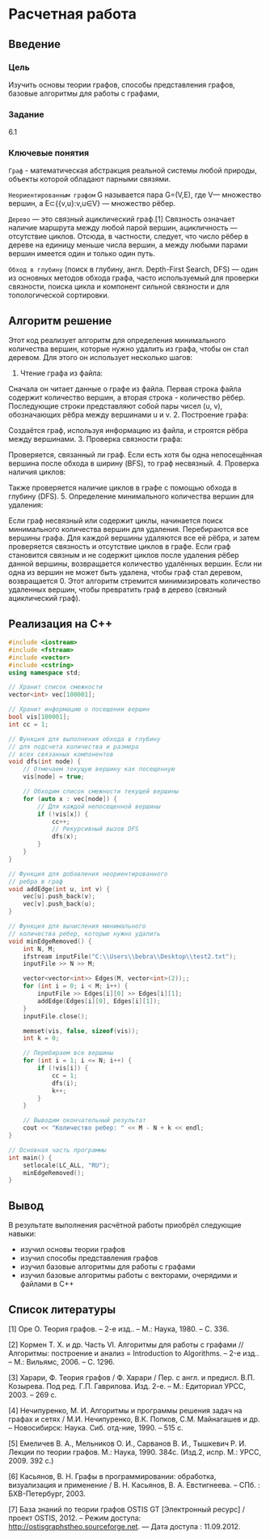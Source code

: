 # Расчетная работа 

## Введение

### Цель
Изучить основы теории графов, способы представления графов, базовые алгоритмы для работы с графами, 
### Задание
6.1 
### Ключевые понятия
`Граф` - математическая абстракция реальной системы любой природы, объекты которой обладают парными связями.

`Неориентированным графом`  G называется пара G=(V,E), где V— множество вершин, а E⊂{{v,u}:v,u∈V} — множество рёбер.

`Дерево` — это связный ациклический граф.[1] Связность означает наличие маршрута между любой парой вершин, ацикличность — отсутствие циклов. Отсюда, в частности, следует, что число рёбер в дереве на единицу меньше числа вершин, а между любыми парами вершин имеется один и только один путь.

`Обход в глубину` (поиск в глубину, англ. Depth-First Search, DFS) — один из основных методов обхода графа, часто используемый для проверки связности, поиска цикла и компонент сильной связности и для топологической сортировки.
## Алгоритм решение
Этот код реализует алгоритм для определения минимального количества вершин, которые нужно удалить из графа, чтобы он стал деревом. Для этого он использует несколько шагов:

1. Чтение графа из файла:

Сначала он читает данные о графе из файла. Первая строка файла содержит количество вершин, а вторая строка - количество рёбер. Последующие строки представляют собой пары чисел (u, v), обозначающих рёбра между вершинами u и v.
2. Построение графа:

Создаётся граф, используя информацию из файла, и строятся рёбра между вершинами.
3. Проверка связности графа:

Проверяется, связанный ли граф. Если есть хотя бы одна непосещённая вершина после обхода в ширину (BFS), то граф несвязный.
4. Проверка наличия циклов:

Также проверяется наличие циклов в графе с помощью обхода в глубину (DFS).
5. Определение минимального количества вершин для удаления:

Если граф несвязный или содержит циклы, начинается поиск минимального количества вершин для удаления.
Перебираются все вершины графа. Для каждой вершины удаляются все её рёбра, и затем проверяется связность и отсутствие циклов в графе.
Если граф становится связным и не содержит циклов после удаления рёбер данной вершины, возвращается количество удалённых вершин.
Если ни одна из вершин не может быть удалена, чтобы граф стал деревом, возвращается 0.
Этот алгоритм стремится минимизировать количество удаленных вершин, чтобы превратить граф в дерево (связный ациклический граф).

## Реализация на C++

```c++
#include <iostream>
#include <fstream>
#include <vector>
#include <cstring>
using namespace std;

// Хранит список смежности
vector<int> vec[100001];

// Хранит информацию о посещении вершин
bool vis[100001];
int cc = 1;

// Функция для выполнения обхода в глубину
// для подсчета количества и размера
// всех связанных компонентов
void dfs(int node) {
    // Отмечаем текущую вершину как посещенную
    vis[node] = true;

    // Обходим список смежности текущей вершины
    for (auto x : vec[node]) {
        // Для каждой непосещенной вершины
        if (!vis[x]) {
            cc++;
            // Рекурсивный вызов DFS
            dfs(x);
        }
    }
}

// Функция для добавления неориентированного
// ребра в граф
void addEdge(int u, int v) {
    vec[u].push_back(v);
    vec[v].push_back(u);
}

// Функция для вычисления минимального
// количества ребер, которые нужно удалить
void minEdgeRemoved() {
    int N, M;
    ifstream inputFile("C:\\Users\\bebra\\Desktop\\test2.txt");
    inputFile >> N >> M;

    vector<vector<int>> Edges(M, vector<int>(2));;
    for (int i = 0; i < M; i++) {
        inputFile >> Edges[i][0] >> Edges[i][1];
        addEdge(Edges[i][0], Edges[i][1]);
    }
    inputFile.close();

    memset(vis, false, sizeof(vis));
    int k = 0;

    // Перебираем все вершины
    for (int i = 1; i <= N; i++) {
        if (!vis[i]) {
            cc = 1;
            dfs(i);
            k++;
        }
    }

    // Выводим окончательный результат
    cout << "Количество ребер: " << M - N + k << endl;
}

// Основная часть программы
int main() {
    setlocale(LC_ALL, "RU");
    minEdgeRemoved();
}
```

## Вывод
 
В результате выполнения расчётной работы приобрёл следующие навыки:
- изучил основы теории графов
- изучил способы представления графов
- изучил базовые алгоритмы для работы с графами
- изучил базовые алгоритмы работы с векторами, очерядими и файлами в C++

## Список литературы
[1] Оре О. Теория графов. – 2-е изд.. – М.: Наука, 1980. – С. 336.

[2] Кормен Т. Х. и др. Часть VI. Алгоритмы для работы с графами // Алгоритмы: построение
и анализ = Introduction to Algorithms. – 2-е изд.. – М.: Вильямс, 2006. – С. 1296.

[3] Харари, Ф. Теория графов / Ф. Харари / Пер. с англ. и предисл. В.П. Козырева. Под ред.
Г.П. Гаврилова. Изд. 2-е. – М.: Едиториал УРСС, 2003. – 269 с.

[4] Нечипуренко, М. И. Алгоритмы и программы решения задач на графах и сетях / М.И.
Нечипуренко, В.К. Попков, С.М. Майнагашев и др. – Новосибирск: Наука. Сиб. отд-ние,
1990. – 515 с.

[5] Емеличев В. А., Мельников О. И., Сарванов В. И., Тышкевич Р. И. Лекции по теории
графов. М.: Наука, 1990. 384с. (Изд.2, испр. М.: УРСС, 2009. 392 с.)

[6] Касьянов, В. Н. Графы в программировании: обработка, визуализация и применение / В.
Н. Касьянов, В. А. Евстигнеева. – СПб. : БХВ-Петербург, 2003.

[7] База знаний по теории графов OSTIS GT [Электронный ресурс] / проект OSTIS, 2012. –
Режим доступа: http://ostisgraphstheo.sourceforge.net. — Дата доступа : 11.09.2012.









